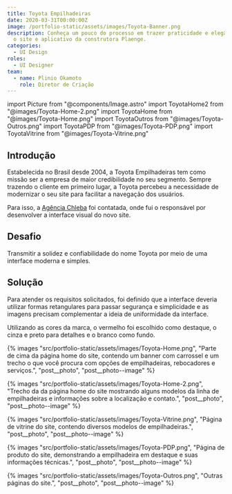 ```yaml
---
title: Toyota Empilhadeiras
date: 2020-03-31T00:00:00Z
image: /portfolio-static/assets/images/Toyota-Banner.png
description: Conheça um pouco do processo em trazer praticidade e elegância para
  o site e aplicativo da construtora Plaenge.
categories:
  - UI Design
roles:
  - UI Designer
team:
  - name: Plinio Okamoto
    role: Diretor de Criação
---
```


import Picture from "@components/Image.astro"
import ToyotaHome2 from "@images/Toyota-Home-2.png"
import ToyotaHome from "@images/Toyota-Home.png"
import ToyotaOutros from "@images/Toyota-Outros.png"
import ToyotaPDP from "@images/Toyota-PDP.png"
import ToyotaVitrine from "@images/Toyota-Vitrine.png"

## Introdução

Estabelecida no Brasil desde 2004, a Toyota Empilhadeiras tem como missão ser a empresa de maior credibilidade no seu segmento. Sempre trazendo o cliente em primeiro lugar, a Toyota percebeu a necessidade de modernizar o seu site para facilitar a navegação dos usuários.

Para isso, a [Agência Chleba](https://www.chleba.net/) foi contatada, onde fui o responsável por desenvolver a interface visual do novo site.

## Desafio

Transmitir a solidez e confiabilidade do nome Toyota por meio de uma interface moderna e simples.

## Solução

Para atender os requisitos solicitados, foi definido que a interface deveria utilizar formas retangulares para passar segurança e simplicidade e as imagens precisam complementar a ideia de uniformidade da interface.

Utilizando as cores da marca, o vermelho foi escolhido como destaque, o cinza e preto para detalhes e o branco como fundo.

{% images "src/portfolio-static/assets/images/Toyota-Home.png", "Parte de cima da página home do site, contendo um banner com carrossel e um trecho o que você procura com opções de empilhadeiras, rebocadores e serviços.", "post__photo", "post__photo--image" %}

{% images "src/portfolio-static/assets/images/Toyota-Home-2.png", "Trecho da da página home do site mostrando alguns modelos da linha de empilhadeiras e informações sobre a localização e contato.", "post__photo", "post__photo--image" %}

{% images "src/portfolio-static/assets/images/Toyota-Vitrine.png", "Página de vitrine do site, contendo diversos modelos de empilhadeiras.", "post__photo", "post__photo--image" %}

{% images "src/portfolio-static/assets/images/Toyota-PDP.png", "Página de produto do site, demonstrando a empilhadeira em destaque e suas informações técnicas.", "post__photo", "post__photo--image" %}

{% images "src/portfolio-static/assets/images/Toyota-Outros.png", "Outras páginas do site.", "post__photo", "post__photo--image" %}
